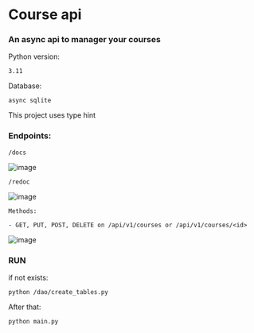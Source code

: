 #  Course api


### An async api to manager your courses

Python version:

    3.11
    
Database:

    async sqlite
    
    
This project uses type hint

### Endpoints:

    /docs
    
 ![image](https://user-images.githubusercontent.com/88283829/233525980-7c99d52d-770a-4554-92df-4d4e2fcb7322.png)

    /redoc
    
 ![image](https://user-images.githubusercontent.com/88283829/233526821-4784e0b7-8bd1-4183-8748-783588b80c2e.png)


    Methods:
    
    - GET, PUT, POST, DELETE on /api/v1/courses or /api/v1/courses/<id>

![image](https://user-images.githubusercontent.com/88283829/233528709-4d7b7a1e-438a-4a95-9b3f-a147ed00725d.png)


### RUN

if not exists:

    python /dao/create_tables.py
    
After that:

    python main.py
    

    
